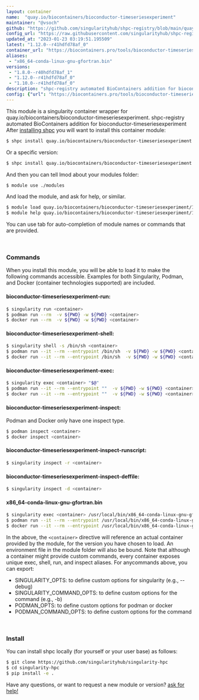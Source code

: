 ```yaml
---
layout: container
name:  "quay.io/biocontainers/bioconductor-timeseriesexperiment"
maintainer: "@vsoch"
github: "https://github.com/singularityhub/shpc-registry/blob/main/quay.io/biocontainers/bioconductor-timeseriesexperiment/container.yaml"
config_url: "https://raw.githubusercontent.com/singularityhub/shpc-registry/main/quay.io/biocontainers/bioconductor-timeseriesexperiment/container.yaml"
updated_at: "2023-01-23 03:19:51.195509"
latest: "1.12.0--r41hdfd78af_0"
container_url: "https://biocontainers.pro/tools/bioconductor-timeseriesexperiment"
aliases:
 - "x86_64-conda-linux-gnu-gfortran.bin"
versions:
 - "1.8.0--r40hdfd78af_1"
 - "1.12.0--r41hdfd78af_0"
 - "1.10.0--r41hdfd78af_0"
description: "shpc-registry automated BioContainers addition for bioconductor-timeseriesexperiment"
config: {"url": "https://biocontainers.pro/tools/bioconductor-timeseriesexperiment", "maintainer": "@vsoch", "description": "shpc-registry automated BioContainers addition for bioconductor-timeseriesexperiment", "latest": {"1.12.0--r41hdfd78af_0": "sha256:54fd85db5ce3c2cabd7335cdc99d0f3d3173440ccbce39fc50c41bda75f2c011"}, "tags": {"1.8.0--r40hdfd78af_1": "sha256:01961a5377c756748aa3cb2474008f65632500821e9f55d5a88b7fce7178ac6b", "1.12.0--r41hdfd78af_0": "sha256:54fd85db5ce3c2cabd7335cdc99d0f3d3173440ccbce39fc50c41bda75f2c011", "1.10.0--r41hdfd78af_0": "sha256:f091a4bf6a98692827c73d24ac31cd3ca637c15e176ebb3693927fede41d7890"}, "docker": "quay.io/biocontainers/bioconductor-timeseriesexperiment", "aliases": {"x86_64-conda-linux-gnu-gfortran.bin": "/usr/local/bin/x86_64-conda-linux-gnu-gfortran.bin"}}
---
```


This module is a singularity container wrapper for quay.io/biocontainers/bioconductor-timeseriesexperiment.
shpc-registry automated BioContainers addition for bioconductor-timeseriesexperiment
After [installing shpc](#install) you will want to install this container module:


```bash
$ shpc install quay.io/biocontainers/bioconductor-timeseriesexperiment
```

Or a specific version:

```bash
$ shpc install quay.io/biocontainers/bioconductor-timeseriesexperiment:1.12.0--r41hdfd78af_0
```

And then you can tell lmod about your modules folder:

```bash
$ module use ./modules
```

And load the module, and ask for help, or similar.

```bash
$ module load quay.io/biocontainers/bioconductor-timeseriesexperiment/1.12.0--r41hdfd78af_0
$ module help quay.io/biocontainers/bioconductor-timeseriesexperiment/1.12.0--r41hdfd78af_0
```

You can use tab for auto-completion of module names or commands that are provided.

<br>

### Commands

When you install this module, you will be able to load it to make the following commands accessible.
Examples for both Singularity, Podman, and Docker (container technologies supported) are included.

#### bioconductor-timeseriesexperiment-run:

```bash
$ singularity run <container>
$ podman run --rm  -v ${PWD} -w ${PWD} <container>
$ docker run --rm  -v ${PWD} -w ${PWD} <container>
```

#### bioconductor-timeseriesexperiment-shell:

```bash
$ singularity shell -s /bin/sh <container>
$ podman run --it --rm --entrypoint /bin/sh  -v ${PWD} -w ${PWD} <container>
$ docker run --it --rm --entrypoint /bin/sh  -v ${PWD} -w ${PWD} <container>
```

#### bioconductor-timeseriesexperiment-exec:

```bash
$ singularity exec <container> "$@"
$ podman run --it --rm --entrypoint ""  -v ${PWD} -w ${PWD} <container> "$@"
$ docker run --it --rm --entrypoint ""  -v ${PWD} -w ${PWD} <container> "$@"
```

#### bioconductor-timeseriesexperiment-inspect:

Podman and Docker only have one inspect type.

```bash
$ podman inspect <container>
$ docker inspect <container>
```

#### bioconductor-timeseriesexperiment-inspect-runscript:

```bash
$ singularity inspect -r <container>
```

#### bioconductor-timeseriesexperiment-inspect-deffile:

```bash
$ singularity inspect -d <container>
```


#### x86_64-conda-linux-gnu-gfortran.bin

```bash
$ singularity exec <container> /usr/local/bin/x86_64-conda-linux-gnu-gfortran.bin
$ podman run --it --rm --entrypoint /usr/local/bin/x86_64-conda-linux-gnu-gfortran.bin   -v ${PWD} -w ${PWD} <container> -c " $@"
$ docker run --it --rm --entrypoint /usr/local/bin/x86_64-conda-linux-gnu-gfortran.bin   -v ${PWD} -w ${PWD} <container> -c " $@"
```



In the above, the `<container>` directive will reference an actual container provided
by the module, for the version you have chosen to load. An environment file in the
module folder will also be bound. Note that although a container
might provide custom commands, every container exposes unique exec, shell, run, and
inspect aliases. For anycommands above, you can export:

 - SINGULARITY_OPTS: to define custom options for singularity (e.g., --debug)
 - SINGULARITY_COMMAND_OPTS: to define custom options for the command (e.g., -b)
 - PODMAN_OPTS: to define custom options for podman or docker
 - PODMAN_COMMAND_OPTS: to define custom options for the command

<br>

### Install

You can install shpc locally (for yourself or your user base) as follows:

```bash
$ git clone https://github.com/singularityhub/singularity-hpc
$ cd singularity-hpc
$ pip install -e .
```

Have any questions, or want to request a new module or version? [ask for help!](https://github.com/singularityhub/singularity-hpc/issues)